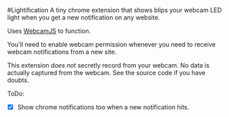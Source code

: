#Lightification
A tiny chrome extension that shows blips your webcam LED light when you get a new notification on any website.

Uses [WebcamJS](https://github.com/jhuckaby/webcamjs) to function.

You'll need to enable webcam permission whenever you need to receive webcam notifications from a new site.

This extension *does not* secretly record from your webcam. No data is actually captured from the webcam. See the source code if you have doubts.

ToDo:

- [x] Show chrome notifications too when a new notification hits.